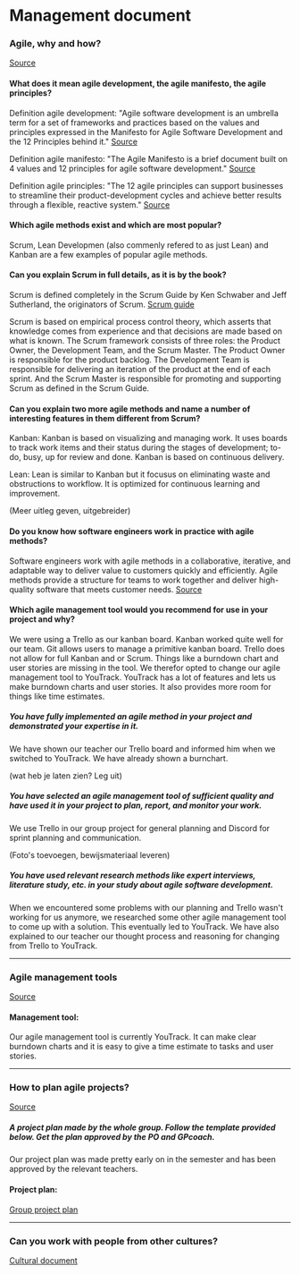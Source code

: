 # Management document
### Agile, why and how?
[Source](https://fhict.instructure.com/courses/13025/pages/project-management-agile-why-and-how?module_item_id=916357)
####  What does it mean agile development, the agile manifesto, the agile principles?

Definition agile development: 
"Agile software development is an umbrella term for a set of frameworks and practices based on the values and principles expressed in the Manifesto for Agile Software Development and the 12 Principles behind it." 
[Source](https://www.agilealliance.org/agile101/)

Definition agile manifesto: 
"The Agile Manifesto is a brief document built on 4 values and 12 principles for agile software development."
[Source](https://www.productplan.com/glossary/agile-manifesto/)

Definition agile principles:
"The 12 agile principles can support businesses to streamline their product-development cycles and achieve better results through a flexible, reactive system."
[Source](https://airfocus.com/glossary/what-are-agile-principles/#:~:text=Agile%20principles%20unify%20different%20departments,a%20good%20product%2Dmarket%20fit.)

#### Which agile methods exist and which are most popular?
Scrum, Lean Developmen (also commenly refered to as just Lean) and Kanban are a few examples of popular agile methods.
#### Can you explain Scrum in full details, as it is by the book?
Scrum is defined completely in the Scrum Guide by Ken Schwaber and Jeff Sutherland, the originators of Scrum. [Scrum guide](https://www.scrum.org/resources/scrum-guide)

Scrum is based on empirical process control theory, which asserts that knowledge comes from experience and that decisions are made based on what is known.
The Scrum framework consists of three roles: the Product Owner, the Development Team, and the Scrum Master.
The Product Owner is responsible for the product backlog.
The Development Team is responsible for delivering an iteration of the product at the end of each sprint.
And the Scrum Master is responsible for promoting and supporting Scrum as defined in the Scrum Guide.

#### Can you explain two more agile methods and name a number of interesting features in them different from Scrum?
Kanban: Kanban is based on visualizing and managing work. It uses boards to track work items and their status during the stages of development; to-do, busy, up for review and done. Kanban is based on continuous delivery. 

Lean: Lean is similar to Kanban but it focusus on eliminating waste and obstructions to workflow. It is optimized for continuous learning and improvement. 

(Meer uitleg geven, uitgebreider)

#### Do you know how software engineers work in practice with agile methods?
Software engineers work with agile methods in a collaborative, iterative, and adaptable way to deliver value to customers quickly and efficiently. 
Agile methods provide a structure for teams to work together and deliver high-quality software that meets customer needs.
[Source](https://asana.com/nl/resources/agile-methodology)

#### Which agile management tool would you recommend for use in your project and why?
We were using a Trello as our kanban board.
Kanban worked quite well for our team. 
Git allows users to manage a primitive kanban board. Trello does not allow for full Kanban and or Scrum. 
Things like a burndown chart and user stories are missing in the tool. 
We therefor opted to change our agile management tool to YouTrack. 
YouTrack has a lot of features and lets us make burndown charts and user stories. 
It also provides more room for things like time estimates.

##### You have fully implemented an agile method in your project and demonstrated your expertise in it.
We have shown our teacher our Trello board and informed him when we switched to YouTrack. We have already shown a burnchart.

(wat heb je laten zien? Leg uit)

##### You have selected an agile management tool of sufficient quality and have used it in your project to plan, report, and monitor your work.
We use Trello in our group project for general planning and Discord for sprint planning and communication. 

(Foto's toevoegen, bewijsmateriaal leveren)

##### You have used relevant research methods like expert interviews, literature study, etc. in your study about agile software development.
When we encountered some problems with our planning and Trello wasn't working for us anymore, we researched some other agile management tool to come up with a solution. This eventually led to YouTrack. We have also explained to our teacher our thought process and reasoning for changing from Trello to YouTrack.

------------------------------------------------------------------------------------------------------------------------------------------------------------------
### Agile management tools
[Source](https://fhict.instructure.com/courses/13025/pages/project-management-agile-management-tools?module_item_id=916358)
#### Management tool:
Our agile management tool is currently YouTrack. It can make clear burndown charts and it is easy to give a time estimate to tasks and user stories. 

------------------------------------------------------------------------------------------------------------------------------------------------------------------
### How to plan agile projects?
[Source](https://fhict.instructure.com/courses/13025/pages/project-management-how-to-plan-in-agile-projects?module_item_id=916359) 
##### A project plan made by the whole group. Follow the template provided below. Get the plan approved by the PO and GPcoach.
Our project plan was made pretty early on in the semester and has been approved by the relevant teachers.

#### Project plan:
[Group project plan](https://stichtingfontys-my.sharepoint.com/:w:/r/personal/454147_student_fontys_nl/_layouts/15/Doc.aspx?sourcedoc=%7BBC19D391-4A7F-477C-B005-39D2361EA9AF%7D&file=Projectdocument.docx&action=default&mobileredirect=true)

------------------------------------------------------------------------------------------------------------------------------------------------------------------
### Can you work with people from other cultures?
[Cultural document](https://github.com/S3-Portfolio/General/blob/ff59881171e8ffb3f35be817bea1122dc8eff051/CulturalDifferencesEthics.md)
